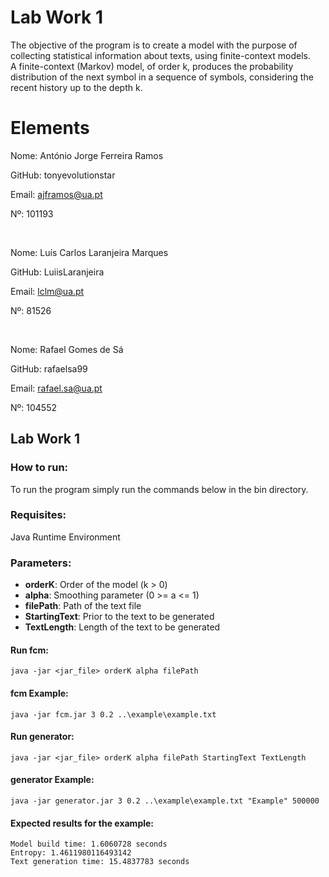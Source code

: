 # Lab Work 1
The objective of the program is to create a model with the purpose of collecting statistical information about texts, using finite-context models. <br>
A finite-context (Markov) model, of order k, produces the probability distribution of the next symbol in a sequence of symbols, considering the recent history up to the depth k.

# Elements

Nome: António Jorge Ferreira Ramos

GitHub: tonyevolutionstar

Email: ajframos@ua.pt

Nº: 101193

<br>

Nome: Luís Carlos Laranjeira Marques

GitHub: LuiisLaranjeira

Email: lclm@ua.pt

Nº: 81526

<br>

Nome: Rafael Gomes de Sá

GitHub: rafaelsa99

Email: rafael.sa@ua.pt

Nº: 104552

## Lab Work 1

### How to run:
To run the program simply run the commands below in the bin directory.


### Requisites:
Java Runtime Environment


### Parameters:
- <b>orderK</b>: Order of the model (k > 0)<br>
- <b>alpha</b>: Smoothing parameter (0 >= a <= 1)<br>
- <b>filePath</b>: Path of the text file<br>
- <b>StartingText</b>: Prior to the text to be generated<br>
- <b>TextLength</b>: Length of the text to be generated<br>


#### Run fcm:
```
java -jar <jar_file> orderK alpha filePath
```

#### fcm Example:
```
java -jar fcm.jar 3 0.2 ..\example\example.txt
```

#### Run generator:
```
java -jar <jar_file> orderK alpha filePath StartingText TextLength
```

#### generator Example:
```
java -jar generator.jar 3 0.2 ..\example\example.txt "Example" 500000
```

#### Expected results for the example:
```
Model build time: 1.6060728 seconds
Entropy: 1.4611980116493142
Text generation time: 15.4837783 seconds
```
